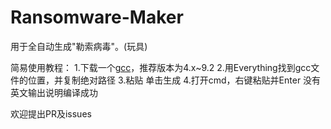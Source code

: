# Ransomware-Maker
用于全自动生成"勒索病毒"。(玩具)

简易使用教程：
1.下载一个[gcc](www.greenxf.com/soft/287588.html)，推荐版本为4.x~9.2
2.用Everything找到gcc文件的位置，并复制绝对路径
3.粘贴 单击生成
4.打开cmd，右键粘贴并Enter
没有英文输出说明编译成功

欢迎提出PR及issues